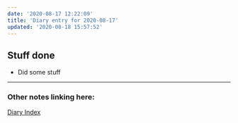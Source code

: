 ```yaml
---
date: '2020-08-17 12:22:09'
title: 'Diary entry for 2020-08-17'
updated: '2020-08-18 15:57:52'
---
```

## Stuff done
* Did some stuff



---
### Other notes linking here:


[Diary Index](/diary)